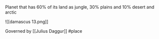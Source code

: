 
Planet that has 60% of its land as jungle, 30% plains and 10% desert and arctic

![[damascus 13.png]]

Governed by [[Julius Daggur]]
#place